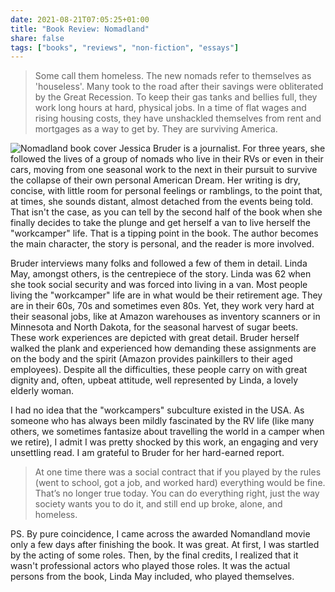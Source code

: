```yaml
---
date: 2021-08-21T07:05:25+01:00
title: "Book Review: Nomadland"
share: false
tags: ["books", "reviews", "non-fiction", "essays"]
---
```

> Some call them homeless. The new nomads refer to themselves as 'houseless'.
> Many took to the road after their savings were obliterated by the Great
> Recession. To keep their gas tanks and bellies full, they work long hours at
> hard, physical jobs. In a time of flat wages and rising housing costs, they
> have unshackled themselves from rent and mortgages as a way to get by. They
> are surviving America.

![Nomadland book cover](/images/nomadland_book_cover.jpg#right)
Jessica Bruder is a journalist. For three years, she followed the lives of
a group of nomads who live in their RVs or even in their cars, moving from one
seasonal work to the next in their pursuit to survive the collapse of their own
personal American Dream. Her writing is dry, concise, with little room for
personal feelings or ramblings, to the point that, at times, she sounds
distant, almost detached from the events being told. That isn't the case, as
you can tell by the second half of the book when she finally decides to take
the plunge and get herself a van to live herself the "workcamper" life. That is
a tipping point in the book. The author becomes the main character, the story
is personal, and the reader is more involved.

Bruder interviews many folks and followed a few of them in detail. Linda May,
amongst others, is the centrepiece of the story. Linda was 62 when she took
social security and was forced into living in a van. Most people living the
"workcamper" life are in what would be their retirement age. They are in their
60s, 70s and sometimes even 80s. Yet, they work very hard at their seasonal
jobs, like at Amazon warehouses as inventory scanners or in Minnesota and North
Dakota, for the seasonal harvest of sugar beets. These work experiences are
depicted with great detail. Bruder herself walked the plank and experienced how
demanding these assignments are on the body and the spirit (Amazon provides
painkillers to their aged employees). Despite all the difficulties, these
people carry on with great dignity and, often, upbeat attitude, well
represented by Linda, a lovely elderly woman.

I had no idea that the "workcampers" subculture existed in the USA. As someone
who has always been mildly fascinated by the RV life (like many others, we
sometimes fantasize about travelling the world in a camper when we retire),
I admit I was pretty shocked by this work, an engaging and very unsettling
read. I am grateful to Bruder for her hard-earned report. 

> At one time there was a social contract that if you played by the rules (went
> to school, got a job, and worked hard) everything would be fine. That’s no
> longer true today. You can do everything right, just the way society wants
> you to do it, and still end up broke, alone, and homeless.

PS. By pure coincidence, I came across the awarded Nomandland movie only a few days
after finishing the book. It was great. At first, I was startled by the acting
of some roles. Then, by the final credits, I realized that it wasn't
professional actors who played those roles. It was the actual persons from the
book, Linda May included, who played themselves.




 [rss]: https://nicolaiarocci.com/index.xml
 [tw]: http://twitter.com/nicolaiarocci
 [nl]: https://buttondown.email/nicolaiarocci
